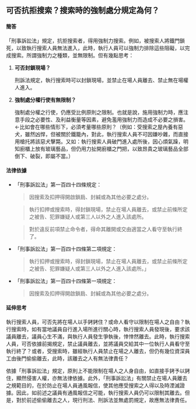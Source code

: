 ## 可否抗拒搜索？搜索時的強制處分規定為何？

#### 簡答

「刑事訴訟法」規定，抗拒搜索者，得用強制力搜索。例如，被搜索人將鐵門鎖死，以致執行搜索人員無法進入，此時，執行人員可以強制力排除這些阻礙，以完成搜索。所謂強制力之種類，並無限制。但有幾點思考：

1. **可否封鎖現場？**

   刑訴法規定，執行搜索時可以封鎖現場，並禁止在場人員離去、禁止無在場權人進入。

2. **強制處分權行使有無限制？**

   強制處分權之行使，仍應受比例原則之限制。也就是說，施用強制力時，應注意手段之必要性、及利益衡量等因素，避免濫用強制力而造成不必要之損害。←比如會在哪些情形下，必須考量哪些原則？（例如：受搜索之屋內養有惡犬，雖然凶悍，但被關於鐵籠內，對此，執行搜索人員不可因嫌吵雜，而直接用槍托將該惡犬擊斃。又如：執行搜索人員破門進入處所後，因心煩氣躁，明知廚櫃上放有玻璃藝品，但仍用力扯開廚櫃之門把，以致昂貴之玻璃藝品全部倒下、破裂，即屬不當。）

#### 法律依據

* 「刑事訴訟法」第一百四十四條規定：

   > 因搜索及扣押得開啟鎖扃、封緘或為其他必要之處分。

   > 執行扣押或搜索時，得封鎖現場，禁止在場人員離去，或禁止前條所定之被告、犯罪嫌疑人或第三人以外之人進入該處所。

   > 對於違反前項禁止命令者，得命其離開或交由適當之人看守至執行終了。

* 「刑事訴訟法」第一百四十四條第二項規定：

   > 執行扣押或搜索時，得封鎖現場，禁止在場人員離去，或禁止前條所定之被告、犯罪嫌疑人或第三人以外之人進入該處所。」

* 「刑事訴訟法」第一百四十四條第一項規定：

   > 因搜索及扣押得開啟鎖扃、封緘或為其他必要之處分。

#### 延伸思考

執行搜索人員，可否先將在場人以手銬銬住？或命人看守以限制在場人之自由？執行搜索時，如有當地議員自行進入場所進行關心時，執行搜索人員發現後，要求該議員離去，議員心生不滿，與執行人員發生爭執後，悻悻然離去。此時，執行搜索人員，可否依據前揭規定，禁止議員離去，並將議員交給其中一位執行人員看守至執行終了？或者，受搜索時，雖經執行人員禁止在場之人離去，但仍有幾位資深員工由後門偷偷離去，此時，該離去之人有無法律責任？

依據「刑事訴訟法」規定，原則上不能限制在場人之人身自由，如直接手銬予以銬住，顯然侵害人權，亦無法律依據。此外，「刑事訴訟法」有關禁止在場人員離去之規範目的，在於防止在場人員通風報信，使其他應受搜索之人得以及時湮滅證據。因此，如前述之議員有通風報信之可能，執行搜索人員仍可以限制其離去。但是，對於前述偷偷離去之人，現行刑法、刑訴法並無處罰規定，故應無法律責任。
